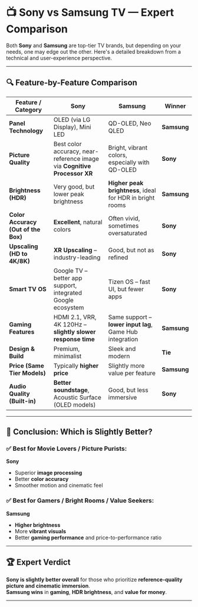 # 📺 Sony vs Samsung TV — Expert Comparison

Both **Sony** and **Samsung** are top-tier TV brands, but depending on your needs, one may edge out the other. Here's a detailed breakdown from a technical and user-experience perspective.

---

## 🔍 Feature-by-Feature Comparison

| Feature / Category                  | **Sony**                                                                 | **Samsung**                                                 | **Winner**          |
|------------------------------------|--------------------------------------------------------------------------|--------------------------------------------------------------|---------------------|
| **Panel Technology**               | OLED (via LG Display), Mini LED                                          | QD-OLED, Neo QLED                                            | **Samsung**         |
| **Picture Quality**                | Best color accuracy, near-reference image via **Cognitive Processor XR** | Bright, vibrant colors, especially with QD-OLED              | **Sony**            |
| **Brightness (HDR)**               | Very good, but lower peak brightness                                     | **Higher peak brightness**, ideal for HDR in bright rooms    | **Samsung**         |
| **Color Accuracy (Out of the Box)**| **Excellent**, natural colors                                            | Often vivid, sometimes oversaturated                         | **Sony**            |
| **Upscaling (HD to 4K/8K)**        | **XR Upscaling** – industry-leading                                      | Good, but not as refined                                     | **Sony**            |
| **Smart TV OS**                    | Google TV – better app support, integrated Google ecosystem              | Tizen OS – fast UI, but fewer apps                           | **Sony**            |
| **Gaming Features**                | HDMI 2.1, VRR, 4K 120Hz – **slightly slower response time**             | Same support – **lower input lag**, Game Hub integration     | **Samsung**         |
| **Design & Build**                 | Premium, minimalist                                                      | Sleek and modern                                             | **Tie**             |
| **Price (Same Tier Models)**       | Typically **higher price**                                               | Slightly more value per feature                              | **Samsung**         |
| **Audio Quality (Built-in)**       | **Better soundstage**, Acoustic Surface (OLED models)                    | Good, but less immersive                                     | **Sony**            |

---

## 🎯 Conclusion: Which is Slightly Better?

### ✅ Best for **Movie Lovers / Picture Purists**:
**Sony**  
- Superior **image processing**  
- Better **color accuracy**  
- Smoother motion and cinematic feel

### ✅ Best for **Gamers / Bright Rooms / Value Seekers**:
**Samsung**  
- **Higher brightness**  
- More **vibrant visuals**  
- Better **gaming performance** and price-to-performance ratio

---

## 🏆 Expert Verdict

 **Sony is slightly better overall** for those who prioritize **reference-quality picture and cinematic immersion**.  
 **Samsung wins** in **gaming**, **HDR brightness**, and **value for money**.

---
